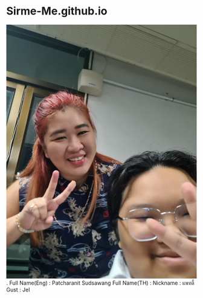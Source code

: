 # Sirme-Me.github.io
![alt text for screen readers](20231011_100013.jpg "Text to show on mouseover").
Full Name(Eng) : Patcharanit Sudsawang
Full Name(TH) : 
Nickname : แพทตี้
Gust : Jel
